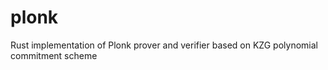 # plonk
Rust implementation of Plonk prover and verifier based on KZG polynomial commitment scheme 
